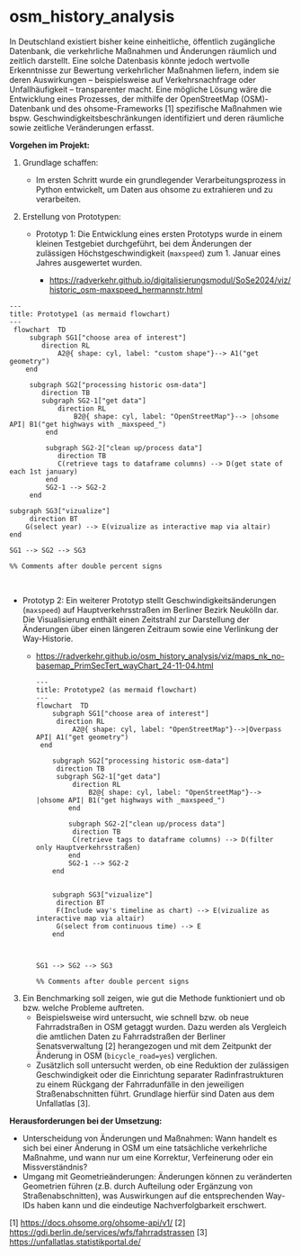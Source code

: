 # osm_history_analysis

In Deutschland existiert bisher keine einheitliche, öffentlich zugängliche Datenbank, die verkehrliche  Maßnahmen und Änderungen räumlich und zeitlich darstellt. Eine solche Datenbasis könnte jedoch wertvolle Erkenntnisse zur Bewertung verkehrlicher Maßnahmen liefern, indem sie deren Auswirkungen –  beispielsweise auf Verkehrsnachfrage oder Unfallhäufigkeit – transparenter macht.
Eine mögliche Lösung wäre die Entwicklung eines Prozesses, der mithilfe der OpenStreetMap (OSM)-Datenbank und des ohsome-Frameworks [1] spezifische Maßnahmen wie bspw. Geschwindigkeitsbeschränkungen identifiziert und deren räumliche sowie zeitliche Veränderungen erfasst.

**Vorgehen im Projekt:**

1. Grundlage schaffen: 
   * Im ersten Schritt wurde ein grundlegender Verarbeitungsprozess in  Python entwickelt, um Daten aus ohsome zu extrahieren und zu  verarbeiten.

2. Erstellung von Prototypen:

   * Prototyp 1: Die Entwicklung eines ersten Prototyps wurde in einem  kleinen Testgebiet durchgeführt, bei dem Änderungen der zulässigen Höchstgeschwindigkeit (`maxspeed`) zum 1. Januar eines Jahres ausgewertet wurden.

     * https://radverkehr.github.io/digitalisierungsmodul/SoSe2024/viz/historic_osm-maxspeed_hermannstr.html


```mermaid
---
title: Prototype1 (as mermaid flowchart)
---
 flowchart  TD
     subgraph SG1["choose area of interest"]
 		direction RL
    		A2@{ shape: cyl, label: "custom shape"}--> A1("get geometry")
 	end
     
     subgraph SG2["processing historic osm-data"]
     	direction TB
 		subgraph SG2-1["get data"]
 			direction RL
    			B2@{ shape: cyl, label: "OpenStreetMap"}--> |ohsome API| B1("get highways with _maxspeed_")
         end   
         
         subgraph SG2-2["clean up/process data"]
         	direction TB
         	C(retrieve tags to dataframe columns) --> D(get state of each 1st january)
         end 
         SG2-1 --> SG2-2
     end
     
subgraph SG3["vizualize"]
     direction BT
 	G(select year) --> E(vizualize as interactive map via altair) 
end

SG1 --> SG2 --> SG3
 
%% Comments after double percent signs
```


​     




   * Prototyp 2: Ein weiterer Prototyp stellt Geschwindigkeitsänderungen (`maxspeed`) auf Hauptverkehrsstraßen im Berliner Bezirk Neukölln dar. Die  Visualisierung enthält einen Zeitstrahl zur Darstellung der Änderungen  über einen längeren Zeitraum sowie eine Verlinkung der Way-Historie. 

     * https://radverkehr.github.io/osm_history_analysis/viz/maps_nk_no-basemap_PrimSecTert_wayChart_24-11-04.html   
     
       ```mermaid
       ---
       title: Prototype2 (as mermaid flowchart)
       ---
       flowchart  TD
           subgraph SG1["choose area of interest"]
       		direction RL
          		A2@{ shape: cyl, label: "OpenStreetMap"}-->|Overpass API| A1("get geometry")
       	end
           
           subgraph SG2["processing historic osm-data"]
           	direction TB
       		subgraph SG2-1["get data"]
       			direction RL
          			B2@{ shape: cyl, label: "OpenStreetMap"}--> |ohsome API| B1("get highways with _maxspeed_")
               end   
               
               subgraph SG2-2["clean up/process data"]
               	direction TB
               	C(retrieve tags to dataframe columns) --> D(filter only Hauptverkehrsstraßen)
               end 
               SG2-1 --> SG2-2
           end
           
       
           subgraph SG3["vizualize"]
           	direction BT
       		F(Include way's timeline as chart) --> E(vizualize as interactive map via altair) 
       		G(select from continuous time) --> E
           end
           
           
       
       SG1 --> SG2 --> SG3
       
       %% Comments after double percent signs
       ```
     

3. Ein Benchmarking soll zeigen, wie gut die Methode funktioniert und ob bzw. welche Probleme auftreten. 
   * Beispielsweise wird untersucht, wie schnell bzw. ob neue Fahrradstraßen in OSM getaggt wurden. Dazu werden als Vergleich die  amtlichen Daten zu Fahrradstraßen der Berliner Senatsverwaltung [2] herangezogen und mit dem Zeitpunkt der Änderung in OSM (`bicycle_road=yes`) verglichen.
   * Zusätzlich soll untersucht werden, ob eine Reduktion der zulässigen Geschwindigkeit oder die Einrichtung separater Radinfrastrukturen zu  einem Rückgang der Fahrradunfälle in den jeweiligen Straßenabschnitten führt. Grundlage hierfür sind Daten aus dem Unfallatlas [3].

**Herausforderungen bei der Umsetzung:**

* Unterscheidung von Änderungen und Maßnahmen: Wann handelt es sich  bei einer Änderung in OSM um eine tatsächliche verkehrliche Maßnahme,  und wann nur um eine Korrektur, Verfeinerung oder ein Missverständnis?
* Umgang mit Geometrieänderungen: Änderungen können zu veränderten Geometrien führen (z.B. durch Aufteilung oder Ergänzung von  Straßenabschnitten), was Auswirkungen auf die entsprechenden Way-IDs haben kann und die eindeutige Nachverfolgbarkeit erschwert.

[1] https://docs.ohsome.org/ohsome-api/v1/ 
[2] https://gdi.berlin.de/services/wfs/fahrradstrassen 
[3] https://unfallatlas.statistikportal.de/
